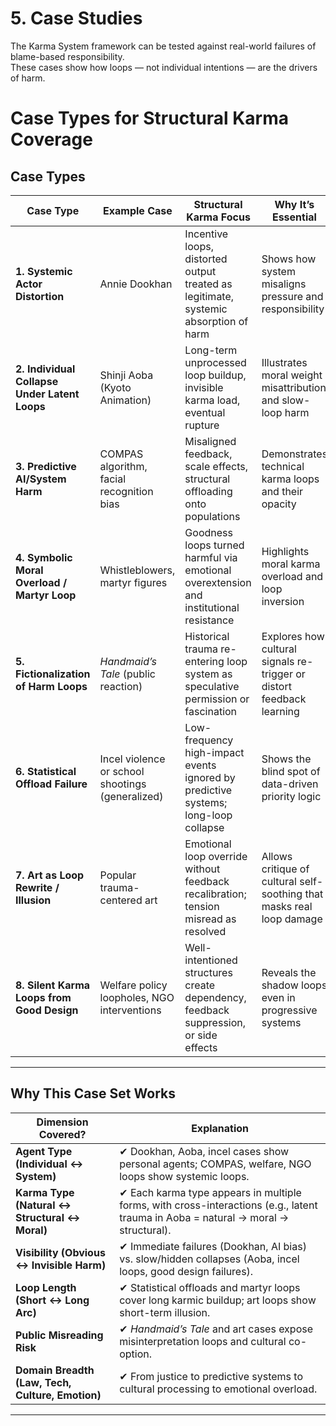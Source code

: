 # 5. Case Studies

The Karma System framework can be tested against real-world failures of blame-based responsibility.  
These cases show how loops — not individual intentions — are the drivers of harm.  

# Case Types for Structural Karma Coverage

## Case Types

| Case Type | Example Case | Structural Karma Focus | Why It’s Essential |
|-----------|--------------|-------------------------|--------------------|
| **1. Systemic Actor Distortion** | Annie Dookhan | Incentive loops, distorted output treated as legitimate, systemic absorption of harm | Shows how system misaligns pressure and responsibility |
| **2. Individual Collapse Under Latent Loops** | Shinji Aoba (Kyoto Animation) | Long-term unprocessed loop buildup, invisible karma load, eventual rupture | Illustrates moral weight misattribution and slow-loop harm |
| **3. Predictive AI/System Harm** | COMPAS algorithm, facial recognition bias | Misaligned feedback, scale effects, structural offloading onto populations | Demonstrates technical karma loops and their opacity |
| **4. Symbolic Moral Overload / Martyr Loop** | Whistleblowers, martyr figures | Goodness loops turned harmful via emotional overextension and institutional resistance | Highlights moral karma overload and loop inversion |
| **5. Fictionalization of Harm Loops** | *Handmaid’s Tale* (public reaction) | Historical trauma re-entering loop system as speculative permission or fascination | Explores how cultural signals re-trigger or distort feedback learning |
| **6. Statistical Offload Failure** | Incel violence or school shootings (generalized) | Low-frequency high-impact events ignored by predictive systems; long-loop collapse | Shows the blind spot of data-driven priority logic |
| **7. Art as Loop Rewrite / Illusion** | Popular trauma-centered art | Emotional loop override without feedback recalibration; tension misread as resolved | Allows critique of cultural self-soothing that masks real loop damage |
| **8. Silent Karma Loops from Good Design** | Welfare policy loopholes, NGO interventions | Well-intentioned structures create dependency, feedback suppression, or side effects | Reveals the shadow loops even in progressive systems |

---

## Why This Case Set Works

| Dimension Covered? | Explanation |
|---------------------|-------------|
| **Agent Type (Individual ↔ System)** | ✔ Dookhan, Aoba, incel cases show personal agents; COMPAS, welfare, NGO loops show systemic loops. |
| **Karma Type (Natural ↔ Structural ↔ Moral)** | ✔ Each karma type appears in multiple forms, with cross-interactions (e.g., latent trauma in Aoba = natural → moral → structural). |
| **Visibility (Obvious ↔ Invisible Harm)** | ✔ Immediate failures (Dookhan, AI bias) vs. slow/hidden collapses (Aoba, incel loops, good design failures). |
| **Loop Length (Short ↔ Long Arc)** | ✔ Statistical offloads and martyr loops cover long karmic buildup; art loops show short-term illusion. |
| **Public Misreading Risk** | ✔ *Handmaid’s Tale* and art cases expose misinterpretation loops and cultural co-option. |
| **Domain Breadth (Law, Tech, Culture, Emotion)** | ✔ From justice to predictive systems to cultural processing to emotional overload. |

---
